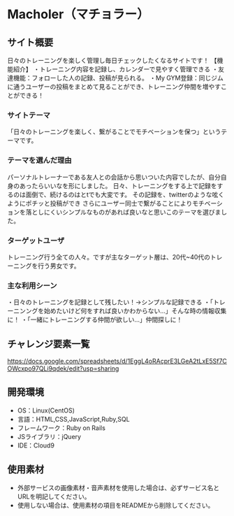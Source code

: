 # Macholer（マチョラー）

## サイト概要
日々のトレーニングを楽しく管理し毎日チェックしたくなるサイトです！
【機能紹介】
・トレーニング内容を記録し、カレンダーで見やすく管理できる
・友達機能：フォローした人の記録、投稿が見られる。
・My GYM登録：同じジムに通うユーザーの投稿をまとめて見ることができ、トレーニング仲間を増やすことができる！

### サイトテーマ
「日々のトレーニングを楽しく、繋がることでモチベーションを保つ」というテーマです。


### テーマを選んだ理由
パーソナルトレーナーである友人との会話から思いついた内容でしたが、自分自身のあったらいいなを形にしました。
日々、トレーニングをする上で記録をするのは面倒で、続けるのはとtでも大変です。
その記録を、twitterのような呟くようにポチッと投稿ができ
さらにユーザー同士で繋がることによりモチベーションを落としにくいシンプルなものがあれば良いなと思いこのテーマを選びました。

### ターゲットユーザ
トレーニング行う全ての人々。ですが主なターゲット層は、20代~40代のトレーニングを行う男女です。

### 主な利用シーン
・日々のトレーニングを記録として残したい！→シンプルな記録できる
・「トレーニンングを始めたいけど何をすれば良いかわからない...」そんな時の情報収集に！
・「一緒にトレーニングする仲間が欲しい...」仲間探しに！

## チャレンジ要素一覧
https://docs.google.com/spreadsheets/d/1EggL4oRAcprE3LGeA2tLxE5Sf7COWcxpo97QLi9qdek/edit?usp=sharing

## 開発環境
- OS：Linux(CentOS)
- 言語：HTML,CSS,JavaScript,Ruby,SQL
- フレームワーク：Ruby on Rails
- JSライブラリ：jQuery
- IDE：Cloud9

## 使用素材
- 外部サービスの画像素材・音声素材を使用した場合は、必ずサービス名とURLを明記してください。
- 使用しない場合は、使用素材の項目をREADMEから削除してください。

